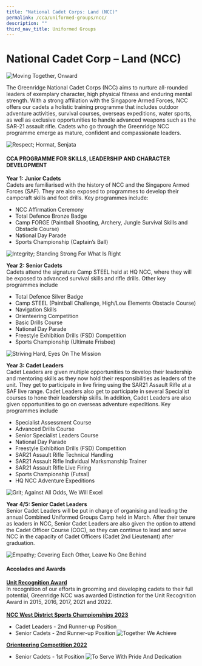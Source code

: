 ```yaml
---
title: "National Cadet Corps: Land (NCC)"
permalink: /cca/uniformed-groups/ncc/
description: ""
third_nav_title: Uniformed Groups
---
```

# **National Cadet Corp – Land (NCC)**

![Moving Together, Onward](/images/NCC2023/moving%20together,%20onward.jpg)

The Greenridge National Cadet Corps (NCC) aims to nurture all-rounded leaders of exemplary character, high physical fitness and enduring mental strength. With a strong affiliation with the Singapore Armed Forces, NCC offers our cadets a holistic training programme that includes outdoor adventure activities, survival courses, overseas expeditions, water sports, as well as exclusive opportunities to handle advanced weapons such as the SAR-21 assault rifle.
Cadets who go through the Greenridge NCC programme emerge as mature, confident and compassionate leaders.

![Respect; Hormat, Senjata](/images/NCC2023/respect_%20hormat,%20senjata.jpg)

#### CCA PROGRAMME FOR SKILLS, LEADERSHIP AND CHARACTER DEVELOPMENT

**Year 1: Junior Cadets**\
Cadets are familiarised with the history of NCC and the Singapore Armed Forces (SAF). They are also exposed to programmes to develop their campcraft skills and foot drills. Key programmes include:
-	NCC Affirmation Ceremony
- Total Defence Bronze Badge
-	Camp FORGE (Paintball Shooting, Archery, Jungle Survival Skills and Obstacle Course)
-	National Day Parade
-	Sports Championship (Captain’s Ball)

![Integrity; Standing Strong For What Is Right](/images/NCC2023/integrity_%20standing%20strong%20for%20what%20is%20right%20b.jpg)

**Year 2: Senior Cadets**\
Cadets attend the signature Camp STEEL held at HQ NCC, where they will be exposed to advanced survival skills and rifle drills. Other key programmes include 

- Total Defence Silver Badge
- Camp STEEL (Paintball Challenge, High/Low Elements Obstacle Course)
-	Navigation Skills
-	Orienteering Competition
-	Basic Drills Course
-	National Day Parade
-	Freestyle Exhibition Drills (FSD) Competition
-	Sports Championship (Ultimate Frisbee)

![Striving Hard, Eyes On The Mission](/images/NCC2023/diligence_%20striving%20hard,%20eyes%20on%20the%20mission.jpg)

**Year 3: Cadet Leaders**\
Cadet Leaders are given multiple opportunities to develop their leadership and mentoring skills as they now hold their responsibilities as leaders of the unit. They get to participate in live firing using the SAR21 Assault Rifle at a SAF live range. Cadet Leaders also get to participate in several Specialist courses to hone their leadership skills. In addition, Cadet Leaders are also given opportunities to go on overseas adventure expeditions. Key programmes include

-	Specialist Assessment Course
-	Advanced Drills Course
-	Senior Specialist Leaders Course
-	National Day Parade
-	Freestyle Exhibition Drills (FSD) Competition
-	SAR21 Assault Rifle Technical Handling
-	SAR21 Assault Rifle Individual Marksmanship Trainer
-	SAR21 Assault Rifle Live Firing
-	Sports Championship (Futsal)
-	HQ NCC Adventure Expeditions

![Grit; Against All Odds, We Will Excel](/images/NCC2023/grit_%20against%20all%20odds,%20we%20will%20excel%20b.jpg)<br>

**Year 4/5: Senior Cadet Leaders**\
Senior Cadet Leaders will be put in charge of organising and leading the annual Combined Uniformed Groups Camp held in March. After their tenure as leaders in NCC, Senior Cadet Leaders are also given the option to attend the Cadet Officer Course (COC), so they can continue to lead and serve NCC in the capacity of Cadet Officers (Cadet 2nd Lieutenant) after graduation.

![Empathy; Covering Each Other, Leave No One Behind](/images/NCC2023/empathy_%20covering%20each%20other,%20leave%20no%20one%20behind%20b.jpg)

#### Accolades and Awards
<u>**Unit Recognition Award**</u>\
In recognition of our efforts in grooming and developing cadets to their full potential, Greenridge NCC was awarded Distinction for the Unit Recognition Award in 2015, 2016, 2017, 2021 and 2022.<br><br>
<u>**NCC West District Sports Championships 2023**</u>
- Cadet Leaders - 2nd Runner-up Position
- Senior Cadets - 2nd Runner-up Position
![Together We Achieve](/images/NCC2023/together%20we%20achieve.jpg)

<u>**Orienteering Competition 2022**</u>
- Senior Cadets - 1st Position
![To Serve With Pride And Dedication](/images/NCC2023/to%20serve%20with%20pride%20and%20dedication.jpg)